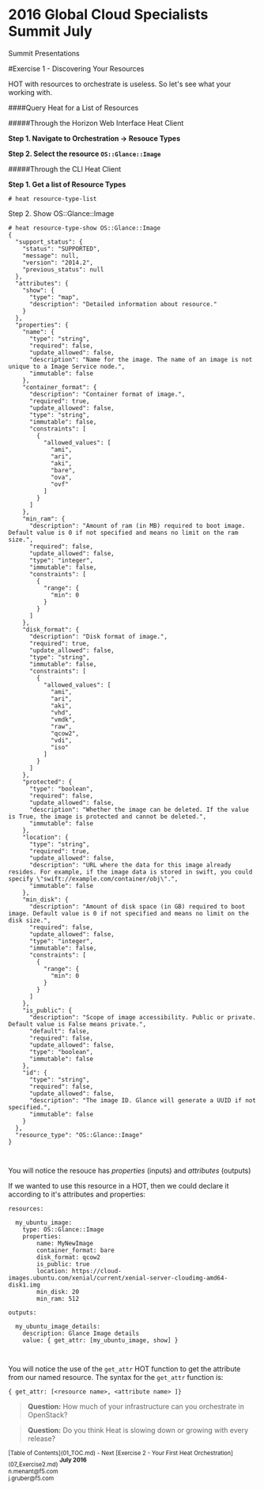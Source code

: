 # 2016 Global Cloud Specialists Summit July

Summit Presentations


#Exercise 1 - Discovering Your Resources

HOT with resources to orchestrate is useless. So let's see what your working with.

####Query Heat for a List of Resources

#####Through the Horizon Web Interface Heat Client

**Step 1. Navigate to Orchestration -> Resouce Types**

**Step 2. Select the resource `OS::Glance::Image`**

#####Through the CLI Heat Client

**Step 1. Get a list of Resource Types**

```
# heat resource-type-list
```

Step 2. Show OS::Glance::Image

```
# heat resource-type-show OS::Glance::Image
{
  "support_status": {
    "status": "SUPPORTED", 
    "message": null, 
    "version": "2014.2", 
    "previous_status": null
  }, 
  "attributes": {
    "show": {
      "type": "map", 
      "description": "Detailed information about resource."
    }
  }, 
  "properties": {
    "name": {
      "type": "string", 
      "required": false, 
      "update_allowed": false, 
      "description": "Name for the image. The name of an image is not unique to a Image Service node.", 
      "immutable": false
    }, 
    "container_format": {
      "description": "Container format of image.", 
      "required": true, 
      "update_allowed": false, 
      "type": "string", 
      "immutable": false, 
      "constraints": [
        {
          "allowed_values": [
            "ami", 
            "ari", 
            "aki", 
            "bare", 
            "ova", 
            "ovf"
          ]
        }
      ]
    }, 
    "min_ram": {
      "description": "Amount of ram (in MB) required to boot image. Default value is 0 if not specified and means no limit on the ram size.", 
      "required": false, 
      "update_allowed": false, 
      "type": "integer", 
      "immutable": false, 
      "constraints": [
        {
          "range": {
            "min": 0
          }
        }
      ]
    }, 
    "disk_format": {
      "description": "Disk format of image.", 
      "required": true, 
      "update_allowed": false, 
      "type": "string", 
      "immutable": false, 
      "constraints": [
        {
          "allowed_values": [
            "ami", 
            "ari", 
            "aki", 
            "vhd", 
            "vmdk", 
            "raw", 
            "qcow2", 
            "vdi", 
            "iso"
          ]
        }
      ]
    }, 
    "protected": {
      "type": "boolean", 
      "required": false, 
      "update_allowed": false, 
      "description": "Whether the image can be deleted. If the value is True, the image is protected and cannot be deleted.", 
      "immutable": false
    }, 
    "location": {
      "type": "string", 
      "required": true, 
      "update_allowed": false, 
      "description": "URL where the data for this image already resides. For example, if the image data is stored in swift, you could specify \"swift://example.com/container/obj\".", 
      "immutable": false
    }, 
    "min_disk": {
      "description": "Amount of disk space (in GB) required to boot image. Default value is 0 if not specified and means no limit on the disk size.", 
      "required": false, 
      "update_allowed": false, 
      "type": "integer", 
      "immutable": false, 
      "constraints": [
        {
          "range": {
            "min": 0
          }
        }
      ]
    }, 
    "is_public": {
      "description": "Scope of image accessibility. Public or private. Default value is False means private.", 
      "default": false, 
      "required": false, 
      "update_allowed": false, 
      "type": "boolean", 
      "immutable": false
    }, 
    "id": {
      "type": "string", 
      "required": false, 
      "update_allowed": false, 
      "description": "The image ID. Glance will generate a UUID if not specified.", 
      "immutable": false
    }
  }, 
  "resource_type": "OS::Glance::Image"
}



```

You will notice the resouce has *properties* (inputs) and *attributes* (outputs)

If we wanted to use this resource in a HOT, then we could declare it according to it's attributes and properties:

```
resources:
  
  my_ubuntu_image:
    type: OS::Glance::Image
    properties:
        name: MyNewImage
        container_format: bare
        disk_format: qcow2
        is_public: true
        location: https://cloud-images.ubuntu.com/xenial/current/xenial-server-cloudimg-amd64-disk1.img
        min_disk: 20
        min_ram: 512

outputs:

  my_ubuntu_image_details:
    description: Glance Image details
    value: { get_attr: [my_ubuntu_image, show] }
    
        
``` 

You will notice the use of the ` get_attr ` HOT function to get the attribute from our named resource. The syntax for the ` get_attr ` function is:

```
{ get_attr: [<resource name>, <attribute name> ]}
```

> **Question:** How much of your infrastructure can you orchestrate in OpenStack?

> **Question:** Do you think Heat is slowing down or growing with every release?



<sub>
[Table of Contents](01_TOC.md) - Next [Exercise 2 - Your First Heat Orchestration](07_Exercise2.md) 
</sub>

<sup>
<b>July 2016</b></br>
n.menant@f5.com</br>
j.gruber@f5.com
</sup>
